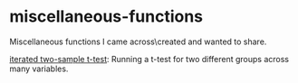 # miscellaneous-functions

Miscellaneous functions I came across\created and wanted to share.

[iterated two-sample t-test](https://github.com/AmitLevinson/miscellaneous-functions/tree/master/iterated-paired-t-test): Running a t-test for two different groups across many variables.
